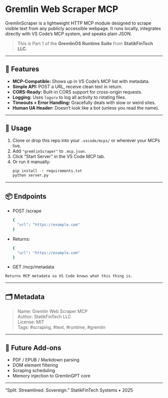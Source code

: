 # Gremlin Web Scraper MCP

GremlinScraper is a lightweight HTTP MCP module designed to scrape visible text from any publicly accessible webpage. It runs locally, integrates directly with VS Code’s MCP system, and speaks plain JSON. 

> This is Part 1 of the **GremlinOS Runtime Suite** from **StatikFinTech LLC**.

---

## 🧠 Features

- **MCP-Compatible:** Shows up in VS Code’s MCP list with metadata.
- **Simple API:** POST a URL, receive clean text in return.
- **CORS-Ready:** Built-in CORS support for cross-origin requests.
- **Logging:** Uses `loguru` to log all activity to rotating files.
- **Timeouts + Error Handling:** Gracefully deals with slow or weird sites.
- **Human UA Header:** Doesn’t look like a bot (unless you read the name).

---

## 🔧 Usage

1. Clone or drop this repo into your `.vscode/mcps/` or wherever your MCPs live.
2. Add `"gremlinScraper"` to `.mcp.json`.
3. Click “Start Server” in the VS Code MCP tab.
4. Or run it manually:
   ```bash
   pip install -r requirements.txt
   python server.py
   ```

---

## 📦 Endpoints

- POST /scrape

  ```bash
  {
    "url": "https://example.com"
  }
  ```

- Returns:

  ```bash
  {
    "url": "https://example.com"
  }
  ```

- GET /mcp/metadata

`Returns MCP metadata so VS Code knows what this thing is.`

---

## 🗂 Metadata

> Name: Gremlin Web Scraper MCP  
> Author: StatikFinTech LLC  
> License: MIT  
> Tags: #scraping, #text, #runtime, #gremlin

---

## 🐾 Future Add-ons

- PDF / EPUB / Markdown parsing
- DOM element filtering
- Scraping scheduling
- Memory injection to GremlinGPT core

---

“Split. Streamlined. Sovereign.”
StatikFinTech Systems • 2025
